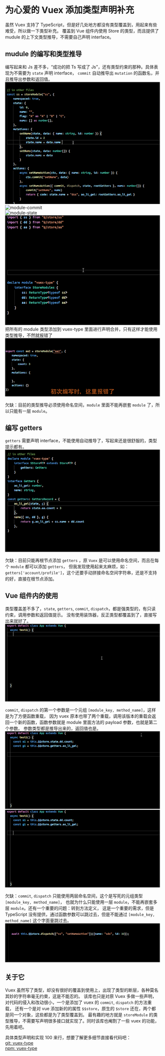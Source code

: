 # 为心爱的 Vuex 添加类型声明补充
虽然 Vuex 支持了 TypeScript，但是好几处地方都没有类型覆盖到，用起来有些难受，所以做一下类型补充。
覆盖到 Vue 组件内使用 Store 的类型，而且提供了 mudule 的上下文类型推导，不需要自己声明 interface。

## mudule 的编写和类型推导
编写起来和 Js 差不多，“成功的把 Ts 写成了 Js”，还有类型约束的那种。具体表现为不需要为 `state` 声明 interface，
`commit` 自动推导出 `mutation` 的函数名，并且推导出参数和返回值。  
![module](https://raw.githubusercontent.com/vitash/vuex-type/master/assets/i-module.gif)  
![module-commit](https://raw.githubusercontent.com/vitash/vuex-type/master/assets/i-module-commit.gif)  
![module-state](https://raw.githubusercontent.com/vitash/vuex-type/master/assets/i-module-state.gif)  
![module-merge](https://raw.githubusercontent.com/vitash/vuex-type/master/assets/i-module-merge.gif)  
把所有的 module 类型添加到 vuex-type 里面进行声明合并，只有这样才能使用类型推导，不然就报错了  
![module-MKey](https://raw.githubusercontent.com/vitash/vuex-type/master/assets/i-module-MKey.gif)  

欠缺：目前的类型推导必须使用命名空间，`module` 里面不能再嵌套 `module` 了，所以只能有一层 `module`。

## 编写 getters
`getters` 需要声明 interface，不能使用自动推导了，写起来还是很舒服的，类型提示都有。  
![getters](https://raw.githubusercontent.com/vitash/vuex-type/master/assets/getters.gif)

欠缺：目前只能再根节点添加 `getters` ，原 `Vuex` 是可以使用命名空间，而且在每个 `module` 都可以添加 `getters`，
但我发现使用起来太麻烦，如：`getters['account/profile']`，这个还要手动拼接命名空间字符串，还是不支持的好，直接在根节点添加。

## Vue 组件内的使用
类型覆盖差不多了，`state`, `getters`, `commit`, `dispatch`，都是强类型的，有只读约束，调用参数和返回值提示。
没有使用装饰器，反正类型都覆盖到了，直接写出来就好了。  
![vue-components1](https://raw.githubusercontent.com/vitash/vuex-type/master/assets/i-components1.gif)

`commit`, `dispatch` 的第一个参数是一个元组 `[module_key, method_name]`，这样是为了方便函数重载，
因为 vuex 原本也带了两个重载，调用该版本的重载会返回一个新的函数，函数参数就是 module 里面方法的 payload 参数，也就是第二个参数。
参数类型都是推导出来的，返回值也是。  
![components-commit](https://raw.githubusercontent.com/vitash/vuex-type/master/assets/i-components2.gif)  
![components-dipatch](https://raw.githubusercontent.com/vitash/vuex-type/master/assets/i-components3.gif)

欠缺：`commit`, `dispatch` 只能使用两层命名空间，这个是写死的元组类型 `[module_key, method_name]`，
也就为什么只能使用一层 `module`，不能再嵌套多层 `module`。还有一个重要的问题：转到方法定义，
这是一个重要的需求，但是 TypeScript 没有提供，通过函数参数可以跳过去，但是不能通过 `[module_key, method_name]` 这个字面量跳过去。  
![method-goto-defintion](https://raw.githubusercontent.com/vitash/vuex-type/master/assets/i-method-goto-defintion.gif)

## 关于它
Vuex 虽然写了类型，却没有很好的覆盖到使用上，出现了类型的断层，各种莫名其妙的字符串毫无约束，这是不能忍的。
该库也只是对原 Vuex 多做一些声明，对代码的侵入和改动很小，一个是添加了 vuex 的 `commit`, `dispatch` 的方法重载，
还有一个是对 vue 添加新的的属性 `$$store`，原生的 `$store` 还在，两个都是同一个对象，这些都是为了类型覆盖到。
最有趣的地方就是 `storeModule` 的类型推导，不需要写声明很多接口就实现了。同时该库也阉割了一些 vuex 的功能，先用着吧。

具体类型声明和实现 100 来行，想要了解更多细节直接看代码吧：  
[git: vuex-type](https://github.com/vitash/vuex-type)  
[npm: vuex-type](https://www.npmjs.com/package/vuex-type)  




